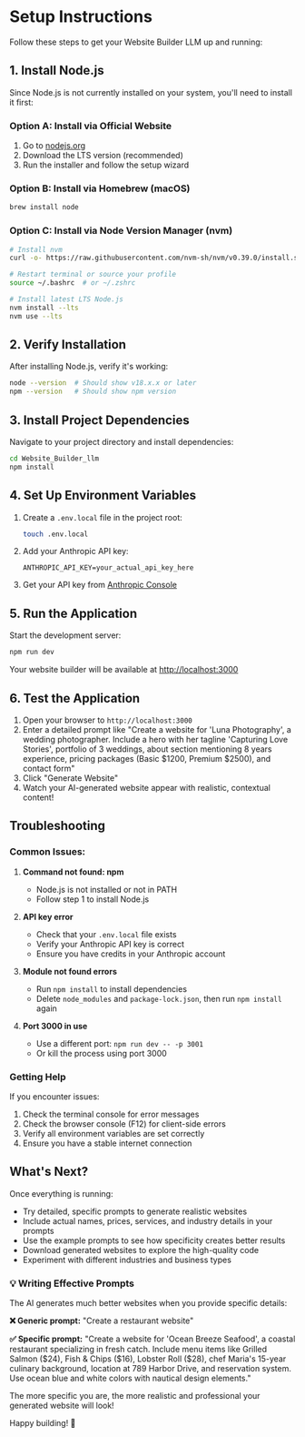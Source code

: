 # Setup Instructions

Follow these steps to get your Website Builder LLM up and running:

## 1. Install Node.js

Since Node.js is not currently installed on your system, you'll need to install it first:

### Option A: Install via Official Website
1. Go to [nodejs.org](https://nodejs.org/)
2. Download the LTS version (recommended)
3. Run the installer and follow the setup wizard

### Option B: Install via Homebrew (macOS)
```bash
brew install node
```

### Option C: Install via Node Version Manager (nvm)
```bash
# Install nvm
curl -o- https://raw.githubusercontent.com/nvm-sh/nvm/v0.39.0/install.sh | bash

# Restart terminal or source your profile
source ~/.bashrc  # or ~/.zshrc

# Install latest LTS Node.js
nvm install --lts
nvm use --lts
```

## 2. Verify Installation

After installing Node.js, verify it's working:

```bash
node --version  # Should show v18.x.x or later
npm --version   # Should show npm version
```

## 3. Install Project Dependencies

Navigate to your project directory and install dependencies:

```bash
cd Website_Builder_llm
npm install
```

## 4. Set Up Environment Variables

1. Create a `.env.local` file in the project root:
   ```bash
   touch .env.local
   ```

2. Add your Anthropic API key:
   ```env
   ANTHROPIC_API_KEY=your_actual_api_key_here
   ```

3. Get your API key from [Anthropic Console](https://console.anthropic.com/)

## 5. Run the Application

Start the development server:

```bash
npm run dev
```

Your website builder will be available at [http://localhost:3000](http://localhost:3000)

## 6. Test the Application

1. Open your browser to `http://localhost:3000`
2. Enter a detailed prompt like "Create a website for 'Luna Photography', a wedding photographer. Include a hero with her tagline 'Capturing Love Stories', portfolio of 3 weddings, about section mentioning 8 years experience, pricing packages (Basic $1200, Premium $2500), and contact form"
3. Click "Generate Website"
4. Watch your AI-generated website appear with realistic, contextual content!

## Troubleshooting

### Common Issues:

1. **Command not found: npm**
   - Node.js is not installed or not in PATH
   - Follow step 1 to install Node.js

2. **API key error**
   - Check that your `.env.local` file exists
   - Verify your Anthropic API key is correct
   - Ensure you have credits in your Anthropic account

3. **Module not found errors**
   - Run `npm install` to install dependencies
   - Delete `node_modules` and `package-lock.json`, then run `npm install` again

4. **Port 3000 in use**
   - Use a different port: `npm run dev -- -p 3001`
   - Or kill the process using port 3000

### Getting Help

If you encounter issues:
1. Check the terminal console for error messages
2. Check the browser console (F12) for client-side errors
3. Verify all environment variables are set correctly
4. Ensure you have a stable internet connection

## What's Next?

Once everything is running:
- Try detailed, specific prompts to generate realistic websites
- Include actual names, prices, services, and industry details in your prompts
- Use the example prompts to see how specificity creates better results
- Download generated websites to explore the high-quality code
- Experiment with different industries and business types

### 💡 Writing Effective Prompts

The AI generates much better websites when you provide specific details:

**❌ Generic prompt:**
"Create a restaurant website"

**✅ Specific prompt:**
"Create a website for 'Ocean Breeze Seafood', a coastal restaurant specializing in fresh catch. Include menu items like Grilled Salmon ($24), Fish & Chips ($16), Lobster Roll ($28), chef Maria's 15-year culinary background, location at 789 Harbor Drive, and reservation system. Use ocean blue and white colors with nautical design elements."

The more specific you are, the more realistic and professional your generated website will look!

Happy building! 🚀 